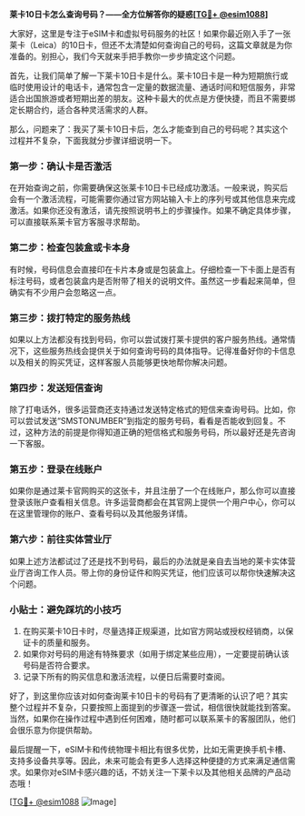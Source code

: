 **莱卡10日卡怎么查询号码？——全方位解答你的疑惑[[TG💪+ @esim1088](https://t.me/s/esim1088)]**

大家好，这里是专注于eSIM卡和虚拟号码服务的社区！如果你最近刚入手了一张莱卡（Leica）的10日卡，但还不太清楚如何查询自己的号码，这篇文章就是为你准备的。别担心，我们今天就来手把手教你一步步搞定这个问题。

首先，让我们简单了解一下莱卡10日卡是什么。莱卡10日卡是一种为短期旅行或临时使用设计的电话卡，通常包含一定量的数据流量、通话时间和短信服务，非常适合出国旅游或者短期出差的朋友。这种卡最大的优点是方便快捷，而且不需要绑定长期合约，适合各种灵活需求的人群。

那么，问题来了：我买了莱卡10日卡后，怎么才能查到自己的号码呢？其实这个过程并不复杂，下面我就分步骤详细说明一下。

### **第一步：确认卡是否激活**
在开始查询之前，你需要确保这张莱卡10日卡已经成功激活。一般来说，购买后会有一个激活流程，可能需要你通过官方网站输入卡上的序列号或其他信息来完成激活。如果你还没有激活，请先按照说明书上的步骤操作。如果不确定具体步骤，可以直接联系莱卡官方客服寻求帮助。

### **第二步：检查包装盒或卡本身**
有时候，号码信息会直接印在卡片本身或是包装盒上。仔细检查一下卡面上是否有标注号码，或者包装盒内是否附带了相关的说明文件。虽然这一步看起来简单，但确实有不少用户会忽略这一点。

### **第三步：拨打特定的服务热线**
如果以上方法都没有找到号码，你可以尝试拨打莱卡提供的客户服务热线。通常情况下，这些服务热线会提供关于如何查询号码的具体指导。记得准备好你的卡信息以及相关的购买凭证，这样客服人员能够更快地帮你解决问题。

### **第四步：发送短信查询**
除了打电话外，很多运营商还支持通过发送特定格式的短信来查询号码。比如，你可以尝试发送“SMSTONUMBER”到指定的服务号码，看看是否能收到回复。不过，这种方法的前提是你得知道正确的短信格式和服务号码，所以最好还是先咨询一下客服。

### **第五步：登录在线账户**
如果你是通过莱卡官网购买的这张卡，并且注册了一个在线账户，那么你可以直接登录该账户查看相关信息。许多运营商都会在其官网上提供一个用户中心，你可以在这里管理你的账户、查看号码以及其他服务详情。

### **第六步：前往实体营业厅**
如果上述方法都试过了还是找不到号码，最后的办法就是亲自去当地的莱卡实体营业厅咨询工作人员。带上你的身份证件和购买凭证，他们应该可以帮你快速解决这个问题。

### **小贴士：避免踩坑的小技巧**
1. 在购买莱卡10日卡时，尽量选择正规渠道，比如官方网站或授权经销商，以保证卡的质量和服务。
2. 如果你对号码的用途有特殊要求（如用于绑定某些应用），一定要提前确认该号码是否符合要求。
3. 记录下所有的购买信息和激活流程，以便日后需要时查阅。

好了，到这里你应该对如何查询莱卡10日卡的号码有了更清晰的认识了吧？其实整个过程并不复杂，只要按照上面提到的步骤逐一尝试，相信很快就能找到答案。当然，如果你在操作过程中遇到任何困难，随时都可以联系莱卡的客服团队，他们会很乐意为你提供帮助。

最后提醒一下，eSIM卡和传统物理卡相比有很多优势，比如无需更换手机卡槽、支持多设备共享等。因此，未来可能会有更多人选择这种便捷的方式来满足通信需求。如果你对eSIM卡感兴趣的话，不妨关注一下莱卡以及其他相关品牌的产品动态哦！

[[TG💪+ @esim1088](https://t.me/s/esim1088) ![Image](https://i.postimg.cc/4NQfJmqS/Snipaste-2025-05-13-00-14-12.png)]